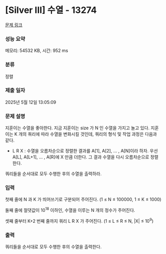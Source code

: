 # [Silver III] 수열 - 13274 

[문제 링크](https://www.acmicpc.net/problem/13274) 

### 성능 요약

메모리: 54532 KB, 시간: 952 ms

### 분류

정렬

### 제출 일자

2025년 5월 12일 13:05:09

### 문제 설명

<p>지훈이는 수열을 좋아한다. 지금 지훈이는 size 가 N 인 수열을 가지고 놀고 있다. 지훈이는 K 개의 쿼리에 따라 수열을 변화시킬 것인데, 쿼리의 형식 및 작업 과정은 다음과 같다.</p>

<ul>
	<li>L R X : 수열을 오름차순으로 정렬한 결과를 A[1], A[2], … , A[N]이라 하자. 우선 A[L], A[L+1], … , A[R]에 X 만큼 더한다. 그 결과 수열을 다시 오름차순으로 정렬한다.</li>
</ul>

<p>쿼리들을 순서대로 모두 수행한 후의 수열을 출력하라.</p>

### 입력 

 <p>첫째 줄에 N 과 K 가 띄어쓰기로 구분되어 주어진다. (1 ≤ N ≤ 100000, 1 ≤ K ≤ 1000)</p>

<p>둘째 줄에 절댓값이 10<sup>18</sup> 이하인, 수열을 이루는 N 개의 정수가 주어진다.</p>

<p>셋째 줄부터 K+2 번째 줄까지 쿼리 L R X 가 주어진다. (1 ≤ L ≤ R ≤ N, |X| ≤ 10<sup>9</sup>)</p>

### 출력 

 <p>쿼리들을 순서대로 모두 수행한 후의 수열을 출력한다.</p>

